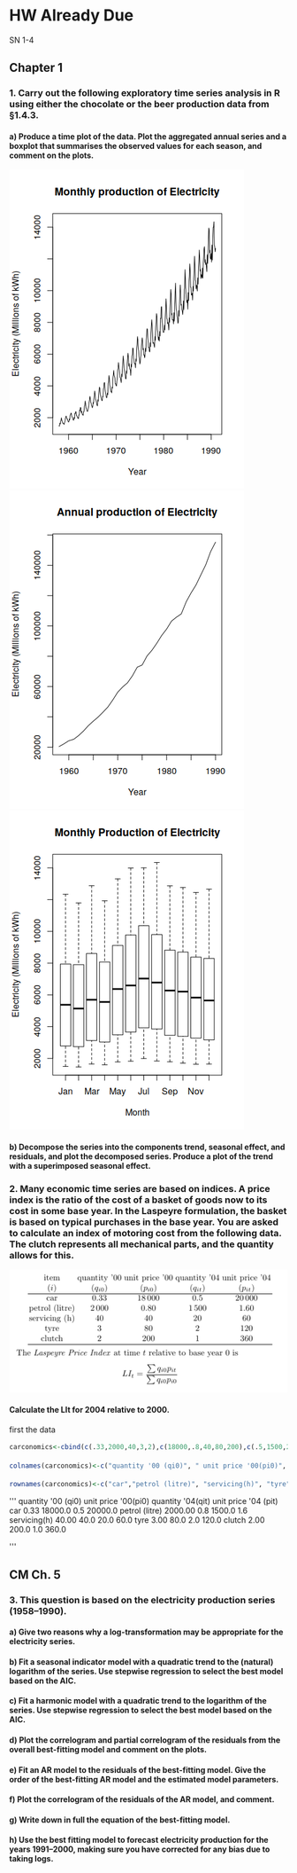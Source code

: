 # HW Already Due

SN 1-4

## Chapter 1

### 1. Carry out the following exploratory time series analysis in R using either the chocolate or the beer production data from §1.4.3.

#### a) Produce a time plot of the data. Plot the aggregated annual series and a boxplot that summarises the observed values for each season, and comment on the plots.

![time plot monthly](./Electricity_Monthly.png)
![time plot annual](./Electricity_Anual.png)
![time plot box plot](./Electricity_boxplot.png)


#### b) Decompose the series into the components trend, seasonal effect, and residuals, and plot the decomposed series. Produce a plot of the trend with a superimposed seasonal effect.

### 2. Many economic time series are based on indices. A price index is the ratio of the cost of a basket of goods now to its cost in some base year. In the Laspeyre formulation, the basket is based on typical purchases in the base year. You are asked to calculate an index of motoring cost from the following data. The clutch represents all mechanical parts, and the quantity allows for this.
![chapter 2 table](./ch1pr2table.png)

#### Calculate the LIt for 2004 relative to 2000.

first the data 
```R
carconomics<-cbind(c(.33,2000,40,3,2),c(18000,.8,40,80,200),c(.5,1500,20,2,1),c(20000,1.6,60,120,360))

colnames(carconomics)<-c("quantity '00 (qi0)", " unit price '00(pi0)", " quantity '04(qit)", "unit price '04 (pit)")

rownames(carconomics)<-c("car","petrol (litre)", "servicing(h)", "tyre","clutch")
```

'''
               quantity '00 (qi0)  unit price '00(pi0)  quantity '04(qit) unit price '04 (pit)
car                          0.33              18000.0                0.5              20000.0
petrol (litre)            2000.00                  0.8             1500.0                  1.6
servicing(h)                40.00                 40.0               20.0                 60.0
tyre                         3.00                 80.0                2.0                120.0
clutch                       2.00                200.0                1.0                360.0

'''

## CM Ch. 5

### 3. This question is based on the electricity production series (1958–1990).

#### a) Give two reasons why a log-transformation may be appropriate for the electricity series.

#### b) Fit a seasonal indicator model with a quadratic trend to the (natural) logarithm of the series. Use stepwise regression to select the best model based on the AIC.

#### c) Fit a harmonic model with a quadratic trend to the logarithm of the series. Use stepwise regression to select the best model based on the AIC.

#### d) Plot the correlogram and partial correlogram of the residuals from the overall best-fitting model and comment on the plots.

#### e) Fit an AR model to the residuals of the best-fitting model. Give the order of the best-fitting AR model and the estimated model parameters.

#### f) Plot the correlogram of the residuals of the AR model, and comment.

#### g) Write down in full the equation of the best-fitting model.

#### h) Use the best fitting model to forecast electricity production for the years 1991–2000, making sure you have corrected for any bias due to taking logs.
